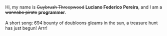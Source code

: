 Hi, my name is ~~Guybrush Threepwood~~ **Luciano Federico Pereira**, and I am a ~~wannabe pirate~~ **programmer**.<br><br>A short song: 694 bounty of doubloons gleams in the sun, a treasure hunt has just begun! Arrr!
